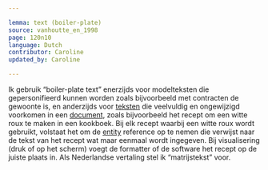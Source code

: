 ```yaml
---

lemma: text (boiler-plate)
source: vanhoutte_en_1998
page: 120n10
language: Dutch
contributor: Caroline
updated_by: Caroline

---
```


Ik gebruik “boiler-plate text” enerzijds voor modelteksten die gepersonifieerd kunnen worden zoals bijvoorbeeld met contracten de gewoonte is, en anderzijds voor [teksten](text.html) die veelvuldig en ongewijzigd voorkomen in een [document](document.html), zoals bijvoorbeeld het recept om een witte roux te maken in een kookboek. Bij elk recept waarbij een witte roux wordt gebruikt, volstaat het om de [entity](entity.html) reference op te nemen die verwijst naar de tekst van het recept wat maar eenmaal wordt ingegeven. Bij visualisering (druk of op het scherm) voegt de formatter of de software het recept op de juiste plaats in. Als Nederlandse vertaling stel ik “matrijstekst” voor.
